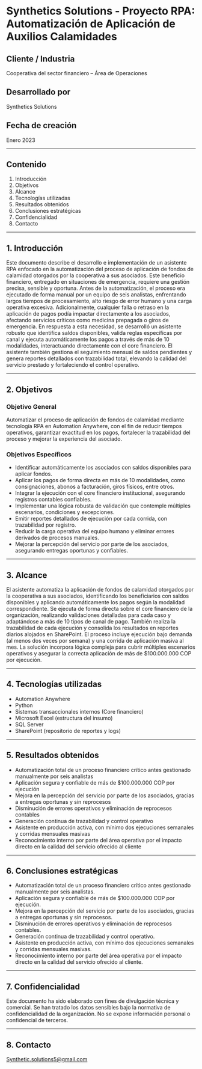 
# Synthetics Solutions - Proyecto RPA: Automatización de Aplicación de Auxilios Calamidades

## Cliente / Industria  
Cooperativa del sector financiero – Área de Operaciones

## Desarrollado por  
Synthetics Solutions

## Fecha de creación  
Enero 2023

---

## Contenido  
1. Introducción
2. Objetivos
3. Alcance
4. Tecnologías utilizadas
5. Resultados obtenidos
6. Conclusiones estratégicas
7. Confidencialidad
8. Contacto

---

## 1. Introducción  
Este documento describe el desarrollo e implementación de un asistente RPA enfocado en la automatización del proceso de aplicación de fondos de calamidad otorgados por la cooperativa a sus asociados. Este beneficio financiero, entregado en situaciones de emergencia, requiere una gestión precisa, sensible y oportuna. Antes de la automatización, el proceso era ejecutado de forma manual por un equipo de seis analistas, enfrentando largos tiempos de procesamiento, alto riesgo de error humano y una carga operativa excesiva. Adicionalmente, cualquier falla o retraso en la aplicación de pagos podía impactar directamente a los asociados, afectando servicios críticos como medicina prepagada o giros de emergencia. En respuesta a esta necesidad, se desarrolló un asistente robusto que identifica saldos disponibles, valida reglas específicas por canal y ejecuta automáticamente los pagos a través de más de 10 modalidades, interactuando directamente con el core financiero. El asistente también gestiona el seguimiento mensual de saldos pendientes y genera reportes detallados con trazabilidad total, elevando la calidad del servicio prestado y fortaleciendo el control operativo.

---

## 2. Objetivos

### Objetivo General  
Automatizar el proceso de aplicación de fondos de calamidad mediante tecnología RPA en Automation Anywhere, con el fin de reducir tiempos operativos, garantizar exactitud en los pagos, fortalecer la trazabilidad del proceso y mejorar la experiencia del asociado.

### Objetivos Específicos  
- Identificar automáticamente los asociados con saldos disponibles para aplicar fondos.  
- Aplicar los pagos de forma directa en más de 10 modalidades, como consignaciones, abonos a facturación, giros físicos, entre otros.  
- Integrar la ejecución con el core financiero institucional, asegurando registros contables confiables.  
- Implementar una lógica robusta de validación que contemple múltiples escenarios, condiciones y excepciones.  
- Emitir reportes detallados de ejecución por cada corrida, con trazabilidad por registro.  
- Reducir la carga operativa del equipo humano y eliminar errores derivados de procesos manuales.  
- Mejorar la percepción del servicio por parte de los asociados, asegurando entregas oportunas y confiables.  

---

## 3. Alcance  
El asistente automatiza la aplicación de fondos de calamidad otorgados por la cooperativa a sus asociados, identificando los beneficiarios con saldos disponibles y aplicando automáticamente los pagos según la modalidad correspondiente. Se ejecuta de forma directa sobre el core financiero de la organización, realizando validaciones detalladas para cada caso y adaptándose a más de 10 tipos de canal de pago. También realiza la trazabilidad de cada ejecución y consolida los resultados en reportes diarios alojados en SharePoint. El proceso incluye ejecución bajo demanda (al menos dos veces por semana) y una corrida de aplicación masiva al mes. La solución incorpora lógica compleja para cubrir múltiples escenarios operativos y asegurar la correcta aplicación de más de $100.000.000 COP por ejecución.

---

## 4. Tecnologías utilizadas  
- Automation Anywhere  
- Python  
- Sistemas transaccionales internos (Core financiero)  
- Microsoft Excel (estructura del insumo)  
- SQL Server  
- SharePoint (repositorio de reportes y logs)  

---

## 5. Resultados obtenidos  
- Automatización total de un proceso financiero crítico antes gestionado manualmente por seis analistas  
- Aplicación segura y confiable de más de $100.000.000 COP por ejecución  
- Mejora en la percepción del servicio por parte de los asociados, gracias a entregas oportunas y sin reprocesos  
- Disminución de errores operativos y eliminación de reprocesos contables  
- Generación continua de trazabilidad y control operativo  
- Asistente en producción activa, con mínimo dos ejecuciones semanales y corridas mensuales masivas  
- Reconocimiento interno por parte del área operativa por el impacto directo en la calidad del servicio ofrecido al cliente  

---

## 6. Conclusiones estratégicas  
- Automatización total de un proceso financiero crítico antes gestionado manualmente por seis analistas.  
- Aplicación segura y confiable de más de $100.000.000 COP por ejecución.  
- Mejora en la percepción del servicio por parte de los asociados, gracias a entregas oportunas y sin reprocesos.  
- Disminución de errores operativos y eliminación de reprocesos contables.  
- Generación continua de trazabilidad y control operativo.  
- Asistente en producción activa, con mínimo dos ejecuciones semanales y corridas mensuales masivas.  
- Reconocimiento interno por parte del área operativa por el impacto directo en la calidad del servicio ofrecido al cliente.  

---

## 7. Confidencialidad  
Este documento ha sido elaborado con fines de divulgación técnica y comercial. Se han tratado los datos sensibles bajo la normativa de confidencialidad de la organización. No se expone información personal o confidencial de terceros.

---

## 8. Contacto  
Synthetic.solutions5@gmail.com
